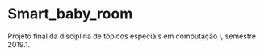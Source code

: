 # Smart_baby_room
Projeto final da disciplina de tópicos especiais em computação l, semestre 2019.1.
